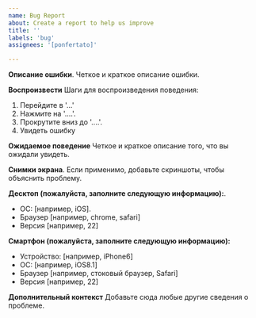 ```yaml
---
name: Bug Report
about: Create a report to help us improve
title: ''
labels: 'bug'
assignees: '[ponfertato]'

---
```


<!-- If you have a question, you should use Discussions instead: https://github.com/orgs/upptime/discussions -->

**Описание ошибки**.
Четкое и краткое описание ошибки.

**Воспроизвести**
Шаги для воспроизведения поведения:
1. Перейдите в '...'
2. Нажмите на '....'.
3. Прокрутите вниз до '....'.
4. Увидеть ошибку

**Ожидаемое поведение**
Четкое и краткое описание того, что вы ожидали увидеть.

**Снимки экрана**.
Если применимо, добавьте скриншоты, чтобы объяснить проблему.

**Десктоп (пожалуйста, заполните следующую информацию):**.
 - ОС: [например, iOS].
 - Браузер [например, chrome, safari]
 - Версия [например, 22]

**Смартфон (пожалуйста, заполните следующую информацию):**
 - Устройство: [например, iPhone6]
 - ОС: [например, iOS8.1]
 - Браузер [например, стоковый браузер, Safari]
 - Версия [например, 22]

**Дополнительный контекст**
Добавьте сюда любые другие сведения о проблеме.
